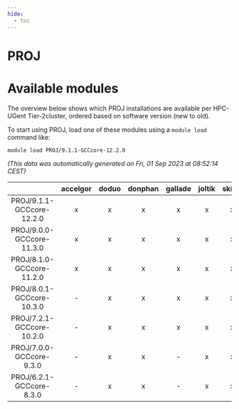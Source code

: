 ```yaml
---
hide:
  - toc
---
```


PROJ
====

# Available modules


The overview below shows which PROJ installations are available per HPC-UGent Tier-2cluster, ordered based on software version (new to old).

To start using PROJ, load one of these modules using a `module load` command like:

```shell
module load PROJ/9.1.1-GCCcore-12.2.0
```

*(This data was automatically generated on Fri, 01 Sep 2023 at 08:52:14 CEST)*  

| |accelgor|doduo|donphan|gallade|joltik|skitty|swalot|victini|
| :---: | :---: | :---: | :---: | :---: | :---: | :---: | :---: | :---: |
|PROJ/9.1.1-GCCcore-12.2.0|x|x|x|x|x|x|x|x|
|PROJ/9.0.0-GCCcore-11.3.0|x|x|x|x|x|x|x|x|
|PROJ/8.1.0-GCCcore-11.2.0|x|x|x|x|x|x|x|x|
|PROJ/8.0.1-GCCcore-10.3.0|-|x|x|x|x|x|x|x|
|PROJ/7.2.1-GCCcore-10.2.0|-|x|x|x|x|x|x|x|
|PROJ/7.0.0-GCCcore-9.3.0|-|x|x|-|x|x|x|x|
|PROJ/6.2.1-GCCcore-8.3.0|-|x|x|-|x|x|-|x|

